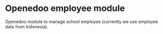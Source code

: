 # Openedoo employee module
Openedoo module to manage school employee (currently we use employee data from Indonesia).

